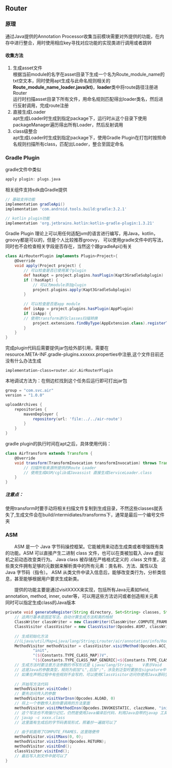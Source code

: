 ## Router
### 原理
通过Java提供的Annotation Processor收集当前模块需要对外提供的功能，在内存中进行整合，用时使用相应key寻找对应功能的实现类进行调用或者跳转

#### 收集方法
1. 生成asset文件<br/>
根据当前module的名字在asset目录下生成一个名为Route_module_name的txt空文本，同时使用apt生成与此命名规则相关的**Route_module_name_loader.java(kt)**，**loader**类中将route路径注册进Router  
运行时扫描asset目录下所有文件，用命名规则匹配得出loader类名，然后进行反射调用，完成route注册
2. 直接生成Loader<br/>
apt生成Loader时生成到指定package下，运行时从这个目录下使用packageManager遍历得出所有Loader，然后反射调用
3. class级整合<br/>
apt生成Loader时生成到指定package下，使用Gradle Plugin在打包时按照命名规则扫描所有class，匹配出Loader，整合至固定命名

### Gradle Plugin
gradle文件中类似
```gradle
apply plugin: plugs.java
```
相关组件支持sdk由Gradle提供
```gradle
// 基础支持功能
implementation gradleApi()
implementation 'com.android.tools.build:gradle:3.2.1'

// kotlin plugin功能
implementation 'org.jetbrains.kotlin:kotlin-gradle-plugin:1.3.21'
```
Gradle Plugin 理论上可以用任何适配jvm的语言进行编写，用Java，kotlin，groovy都是可以的，但是个人比较推荐groovy，
可以使用gradle文件中的写法，同时也不会检查相关字段是否存在，当然这个跟gradleApi()有关
```groovy
class AirRouterPlugin implements Plugin<Project>{
    @Override
    void apply(Project project) {
        // 可以检查是否已使用某个plugin
        def hasKapt = project.plugins.hasPlugin(Kapt3GradleSubplugin)
        if (!hasKapt) {
            // 可以为module添加plugin
            project.plugins.apply(Kapt3GradleSubplugin)
        }
        
        // 可以检查是否是app module
        def isApp = project.plugins.hasPlugin(AppPlugin)
        if (isApp) {
        // 使用transform进行classes扫描转换
            project.extensions.findByType(AppExtension.class).registerTransform(new AirTransform(isApp))
        }
    }
}
```
完成plugin代码后需要提供jar包给外部引用，需要在  
resource.META-INF.gradle-plugins.xxxxxx.properties中注册,这个文件目前还没有什么办法生成
```text
implementation-class=router.air.AirRouterPlugin
```
本地调试方法为：在侧边栏找到这个任务后运行即可打出jar包
```gradle
group = "com.svc.air"
version = "1.0.0"

uploadArchives {
    repositories {
        mavenDeployer {
            repository(url: 'file:../../air-route')
        }
    }
}
```
gradle plugin的执行时间在apt之后，具体使用代码：
```groovy
class AirTransform extends Transform {
    @Override
    void transform(TransformInvocation transformInvocation) throws TransformException, InterruptedException, IOException {
        // 扫描所有来源所提供的Route Loader
        // 使用生成ASM/cglib或Javassist 直接生成ServiceLoader.class
    }
}
```

##### 注意点：
使用transform时要手动将相关扫描文件复制到生成目录，不然这些classes就丢失了,生成文件会在build/intermidiates/transforms下，通常是最后一个编号文件夹

### ASM
&ensp;&ensp;&ensp;&ensp;ASM 是一个 Java 字节码操控框架。它能被用来动态生成类或者增强既有类的功能。ASM 可以直接产生二进制 class 文件，也可以在类被加载入 Java 虚拟机之前动态改变类行为。
Java class 被存储在严格格式定义的 .class 文件里，这些类文件拥有足够的元数据来解析类中的所有元素：类名称、方法、属性以及 Java 字节码（指令）。
ASM 从类文件中读入信息后，能够改变类行为，分析类信息，甚至能够根据用户要求生成新类。<br/>

&ensp;&ensp;&ensp;&ensp;提供的功能主要是通过visitXXXX来实现，包括所有Java元素如field, annotation, method, inner, outer等，可以用这些方法访问或者创造相关元素  
同时可以指定生成class的Java版本
```groovy
private void generateRegister(String directory, Set<String> classes, String modelClass, String finalClass){
    // 这两行基本是固定写法，自动计算生成方法和类的栈帧
    ClassWriter classWriter = new ClassWriter(ClassWriter.COMPUTE_FRAMES | ClassWriter.COMPUTE_MAXS)
    ClassVisitor classVisitor = new ClassVisitor(Opcodes.ASM7, classWriter) {}
    
    // 生成初始化方法
    //(Ljava/util/Map<Ljava/lang/String;Lrouter/air/annotation/info/RouteInfo;>;)V
    MethodVisitor methodVisitor = classVisitor.visitMethod(Opcodes.ACC_PUBLIC | Opcodes.ACC_STATIC,
            "init",
            "(${Constants.TYPE_CLASS_MAP})V",
            "(${Constants.TYPE_CLASS_MAP_GENERIC}<${Constants.TYPE_CLASS_STRING}${modelClass}>;)V", null);
    // 生成方法时要注意方法参数的书写形式是 Ljava/lang/String;    V表示Void
    // 这是Java的参数类型，规则为前加"L",后加";"，涉及到泛型时要放在signature中
    // 如果在声明过程中有些规则不会写的，可以使用ClassVisitor访问你使用Java源码生成的class类，然后在visitMethod中把参数打印出来抄一下
    
    // 开始写方法代码
    methodVisitor.visitCode()
    // 要先访问传入的参数
    methodVisitor.visitVarInsn(Opcodes.ALOAD, 0)
    // 将上一个参数传入到你要调用的方法里面
    methodVisitor.visitMethodInsn(Opcodes.INVOKESTATIC, clazzName, "init", "($Constants.TYPE_CLASS_MAP)V", false);
    // 这个写法也不用强行记忆，仍然是使用Java编译后代码，利用Java自带的javap 工具，执行命令
    // javap -c xxxx.class
    // 这里面有生成后的字节码表现形式，照着抄一遍就可以了
    
    // 由于前面用了COMPUTE_FRAMES，这里随便传
    methodVisitor.visitMaxs(0, 0);
    methodVisitor.visitInsn(Opcodes.RETURN);
    methodVisitor.visitEnd();
    classVisitor.visitEnd();
    // 最后写入到文件中就可以了
}
```